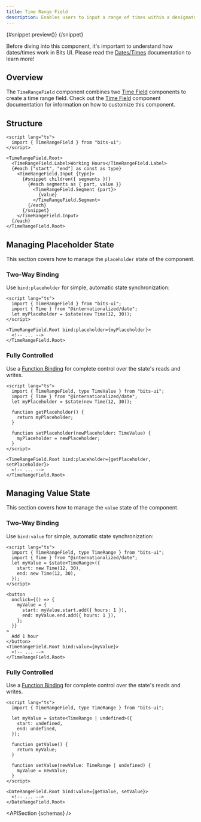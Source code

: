 ```yaml
---
title: Time Range Field
description: Enables users to input a range of times within a designated field.
---
```


<script>
	import { APISection, ComponentPreview, DateRangeFieldDemo, TimeRangeFieldDemo, Callout } from '$lib/components/index.js'
	let { schemas } = $props()
</script>

<ComponentPreview name="time-range-field-demo" componentName="Time Range Field" variant="preview">

{#snippet preview()}
<TimeRangeFieldDemo />
{/snippet}

</ComponentPreview>

<Callout type="tip" title="Heads up!">

Before diving into this component, it's important to understand how dates/times work in Bits UI. Please read the [Dates/Times](/docs/dates) documentation to learn more!

</Callout>

## Overview

The `TimeRangeField` component combines two [Time Field](/docs/components/time-field) components to create a time range field. Check out the [Time Field](/docs/components/time-field) component documentation for information on how to customize this component.

## Structure

```svelte
<script lang="ts">
  import { TimeRangeField } from "bits-ui";
</script>

<TimeRangeField.Root>
  <TimeRangeField.Label>Working Hours</TimeRangeField.Label>
  {#each ["start", "end"] as const as type}
    <TimeRangeField.Input {type}>
      {#snippet children({ segments })}
        {#each segments as { part, value }}
          <TimeRangeField.Segment {part}>
            {value}
          </TimeRangeField.Segment>
        {/each}
      {/snippet}
    </TimeRangeField.Input>
  {/each}
</TimeRangeField.Root>
```

## Managing Placeholder State

This section covers how to manage the `placeholder` state of the component.

### Two-Way Binding

Use `bind:placeholder` for simple, automatic state synchronization:

```svelte
<script lang="ts">
  import { TimeRangeField } from "bits-ui";
  import { Time } from "@internationalized/date";
  let myPlaceholder = $state(new Time(12, 30));
</script>

<TimeRangeField.Root bind:placeholder={myPlaceholder}>
  <!-- ... -->
</TimeRangeField.Root>
```

### Fully Controlled

Use a [Function Binding](https://svelte.dev/docs/svelte/bind#Function-bindings) for complete control over the state's reads and writes.

```svelte
<script lang="ts">
  import { TimeRangeField, type TimeValue } from "bits-ui";
  import { Time } from "@internationalized/date";
  let myPlaceholder = $state(new Time(12, 30));

  function getPlaceholder() {
    return myPlaceholder;
  }

  function setPlaceholder(newPlaceholder: TimeValue) {
    myPlaceholder = newPlaceholder;
  }
</script>

<TimeRangeField.Root bind:placeholder={getPlaceholder, setPlaceholder}>
  <!-- ... -->
</TimeRangeField.Root>
```

## Managing Value State

This section covers how to manage the `value` state of the component.

### Two-Way Binding

Use `bind:value` for simple, automatic state synchronization:

```svelte {3,6,8}
<script lang="ts">
  import { TimeRangeField, type TimeRange } from "bits-ui";
  import { Time } from "@internationalized/date";
  let myValue = $state<TimeRange>({
    start: new Time(12, 30),
    end: new Time(12, 30),
  });
</script>

<button
  onclick={() => {
    myValue = {
      start: myValue.start.add({ hours: 1 }),
      end: myValue.end.add({ hours: 1 }),
    };
  }}
>
  Add 1 hour
</button>
<TimeRangeField.Root bind:value={myValue}>
  <!-- ... -->
</TimeRangeField.Root>
```

### Fully Controlled

Use a [Function Binding](https://svelte.dev/docs/svelte/bind#Function-bindings) for complete control over the state's reads and writes.

```svelte
<script lang="ts">
  import { TimeRangeField, type TimeRange } from "bits-ui";

  let myValue = $state<TimeRange | undefined>({
    start: undefined,
    end: undefined,
  });

  function getValue() {
    return myValue;
  }

  function setValue(newValue: TimeRange | undefined) {
    myValue = newValue;
  }
</script>

<DateRangeField.Root bind:value={getValue, setValue}>
  <!-- ... -->
</DateRangeField.Root>
```

<APISection {schemas} />
